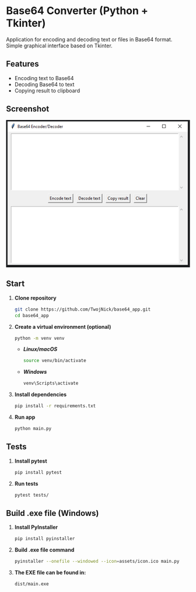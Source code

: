 # Base64 Converter (Python + Tkinter)

Application for encoding and decoding text or files in Base64 format.
Simple graphical interface based on Tkinter.

## Features

-  Encoding text to Base64
-  Decoding Base64 to text
-  Copying result to clipboard

## Screenshot

*![Alt text](/assets/screenshot.png?raw=true "Main window")*

## Start

1. **Clone repository**

   ```bash
   git clone https://github.com/TwojNick/base64_app.git
   cd base64_app
   ```

2. **Create a virtual environment (optional)**
   
   ```bash
   python -m venv venv
   ```

   - ***Linux/macOS***
     ```bash
     source venv/bin/activate
     ```
   
   - ***Windows***
     ```bash
     venv\Scripts\activate
     ```   

3. **Install dependencies**

   ```bash
   pip install -r requirements.txt
   ```
   
4. **Run app**

   ```bash
   python main.py
   ```

## Tests

1. **Install pytest**
   ```bash
   pip install pytest
   ```
2. **Run tests**
   ```bash
   pytest tests/
   ```

## Build .exe file (Windows)
1. **Install PyInstaller**
    ```bash
    pip install pyinstaller
    ```
2. **Build .exe file command**

    ```bash
    pyinstaller --onefile --windowed --icon=assets/icon.ico main.py
    ```

3. **The EXE file can be found in:**
    ```commandline
    dist/main.exe
    ```